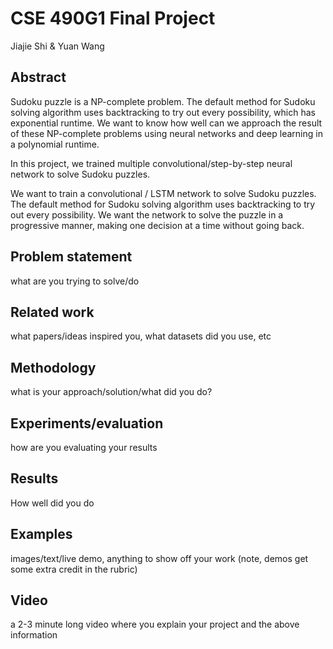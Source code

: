 # CSE 490G1 Final Project

Jiajie Shi & Yuan Wang

## Abstract

Sudoku puzzle is a NP-complete problem. The default method for Sudoku solving algorithm uses backtracking to try out every possibility, which has exponential runtime. We want to know how well can we approach the result of these NP-complete problems using neural networks and deep learning in a polynomial runtime. 

In this project, we trained multiple convolutional/step-by-step neural network to solve Sudoku puzzles. 

We want to train a convolutional / LSTM network to solve Sudoku puzzles. The default method for Sudoku solving algorithm uses backtracking to try out every possibility. We want the network to solve the puzzle in a progressive manner, making one decision at a time without going back.

## Problem statement

what are you trying to solve/do

## Related work

what papers/ideas inspired you, what datasets did you use, etc

## Methodology 

what is your approach/solution/what did you do?

## Experiments/evaluation 

how are you evaluating your results

## Results 

How well did you do

## Examples 

images/text/live demo, anything to show off your work (note, demos get some extra credit in the rubric)

## Video

a 2-3 minute long video where you explain your project and the above information